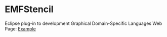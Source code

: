 # EMFStencil
Eclipse plug-in to development Graphical Domain-Specific Languages
Web Page: [Example](https://antoniogarmendia.github.io/EMFStencil/)
